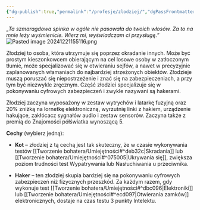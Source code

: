 ```yaml
---
{"dg-publish":true,"permalink":"/profesje/zlodziej/","dgPassFrontmatter":true}
---
```


„*Ta szmaragdowa spinka w ogóle nie pasowała do twoich włosów. Za to na mnie leży wyśmienicie. Wierz mi, wyświadczam ci przysługę.*”
![Pasted image 20241221155116.png](/img/user/Obrazy/Pasted%20image%2020241221155116.png)

Złodziej to osoba, która utrzymuje się poprzez okradanie innych. Może być prostym kieszonkowcem obierającym na cel losowe osoby w zatłoczonym tłumie, może specjalizować się w otwieraniu sejfów, a nawet w precyzyjnie zaplanowanych włamaniach do najbardziej strzeżonych obiektów. Złodzieje muszą poruszać się niepostrzeżenie i znać się na zabezpieczeniach, a przy tym być niezwykle zręcznym. Część złodziei specjalizuje się w pokonywaniu cyfrowych zabezpieczeń i zwykle nazywani są hakerami.

Złodziej zaczyna wyposażony w zestaw wytrychów i latarkę fuzyjną oraz 20% zniżką na lornetkę elektroniczną, wyrzutnię linki z hakiem, urządzenie hakujące, zakłócacz sygnałów audio i zestaw sensorów. Zaczyna także z premią do Znajomości półświatka wynoszącą 5.

**Cechy** (wybierz jedną):

- **Kot** – złodziej z tą cechą jest tak skuteczny, że w czasie wykonywania testów [[Tworzenie bohatera/Umiejętności#^deb32c\|Skradania]] lub [[Tworzenie bohatera/Umiejętności#^075005\|Ukrywania się]], zwiększa poziom trudności test Wypatrywania lub Nasłuchiwania u przeciwnika.

- **Haker** – ten złodziej skupia bardziej się na pokonywaniu cyfrowych zabezpieczeń niż fizycznych przeszkód. Za każdym razem, gdy wykonuje test [[Tworzenie bohatera/Umiejętności#^dbc096\|Elektroniki]] lub [[Tworzenie bohatera/Umiejętności#^ecd097\|Otwierania zamków]] elektronicznych, dostaje na czas testu 3 punkty Intelektu.